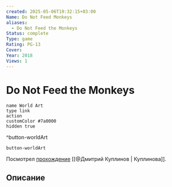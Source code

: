```yaml
---
created: 2025-05-06T19:32:15+03:00
Name: Do Not Feed Monkeys
aliases:
  - Do Not Feed the Monkeys
Status: complete
Type: game
Rating: PG-13
Cover: 
Year: 2018
Views: 1
---
```


# Do Not Feed the Monkeys




```button
name World Art
type link
action 
customColor #7a0000
hidden true
```
^button-worldArt



`button-worldArt`

Посмотрел [прохождение](https://youtu.be/2_QOvcGtgnw?si=6MV_x8uKSJRKQV4H) [[@Дмитрий Куплинов | Куплинова]].

## Описание


